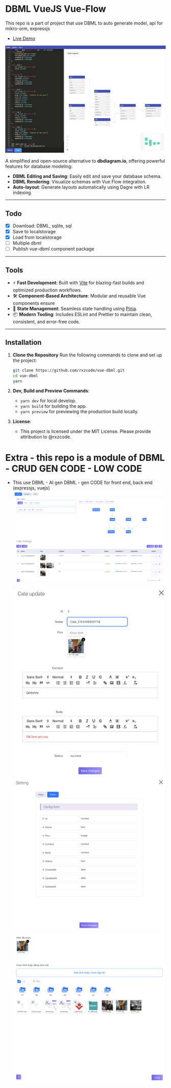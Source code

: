 # DBML VueJS Vue-Flow
This repo is a part of project that use DBML to auto generate model, api for mikro-orm, expressjs
- [Live Demo](https://vue-dbml.devseason.com)

![Project Screenshot](./public/screenshot-img.png)

A simplified and open-source alternative to **dbdiagram.io**, offering powerful features for database modeling:

- **DBML Editing and Saving**: Easily edit and save your database schema.
- **DBML Rendering**: Visualize schemas with Vue Flow integration.
- **Auto-layout**: Generate layouts automatically using Dagre with LR indexing.

---

## Todo
- [x] Download: DBML, sqlite, sql
- [x] Save to localstorage
- [x] Load from localstorage
- [ ] Multiple dbml
- [ ] Publish vue-dbml component package

---

## Tools
- ⚡ **Fast Development**: Built with [Vite](https://vitejs.dev/) for blazing-fast builds and optimized production workflows.
- 🛠️ **Component-Based Architecture**: Modular and reusable Vue components ensure
- 🚀 **State Management**: Seamless state handling using [Pinia](https://pinia.vuejs.org/).
- 📦 **Modern Tooling**: Includes ESLint and Prettier to maintain clean, consistent, and error-free code.

---

## Installation

1. **Clone the Repository**
   Run the following commands to clone and set up the project:
   ```bash
   git clone https://github.com/rxzcode/vue-dbml.git
   cd vue-dbml
   yarn
   ```

2. **Dev, Build and Preview Commands**:
   - `yarn dev` for local develop.
   - `yarn build` for building the app.
   - `yarn preview` for previewing the production build locally.

3. **License**:
   - This project is licensed under the MIT License. Please provide attribution to @rxzcode.

# Extra - this repo is a module of DBML - CRUD GEN CODE - LOW CODE
- This use DBML - AI gen DBML - gen CODE for front end, back end (expressjs, vuejs)
![Crud Screenshot](./public/crud.png)
![Form Screenshot](./public/crud-form.png)
![Setting Screenshot](./public/crud-setting.png)
![Gallery Screenshot](./public/crud-gallery.png)